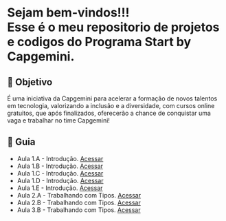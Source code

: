 <h1> Sejam bem-vindos!!! </br>
 Esse é o meu repositorio de projetos e codigos do Programa Start by Capgemini. </h1>


<h2> 🎯 Objetivo </h2>

É uma iniciativa da Capgemini para acelerar a formação de novos talentos em tecnologia, 
valorizando a inclusão e a diversidade, com cursos online gratuitos, que após finalizados, 
oferecerão a chance de conquistar uma vaga e trabalhar no time Capgemini!


<h2 dir="auto"> 🚦 Guia </h2>
<ul dir="auto">
 <li> Aula 1.A - Introdução. <a href="https://"> Acessar </a></li>
 <li> Aula 1.B - Introdução. <a href="https://"> Acessar </a></li>
 <li> Aula 1.C - Introdução. <a href="https://"> Acessar </a></li>
 <li> Aula 1.D - Introdução. <a href="https://"> Acessar </a></li>
 <li> Aula 1.E - Introdução. <a href="https://"> Acessar </a></li>
 
 <li> Aula 2.A - Trabalhando com Tipos. <a href="https://"> Acessar </a></li>
 <li> Aula 2.B - Trabalhando com Tipos. <a href="https://"> Acessar </a></li>
 <li> Aula 3.B - Trabalhando com Tipos. <a href="https://"> Acessar </a></li>

</ul>
